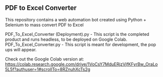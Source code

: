 ## PDF to Excel Converter

This repository contains a web automation bot created using Python + Selenium to mass convert PDF to Excel

PDF_To_Excel_Converter (Deployment).py - This script is the completed product and runs headless, to be deployed on Google Colab. 
PDF_To_Excel_Converter.py - This script is meant for development, the pop ups will appear. 

Check out the Google Colab version at: https://colab.research.google.com/drive/1VoCsY7MduERjzVjfKFyrBw_OraLo5L5f?authuser=1#scrollTo=8RZnuhXcTs2g
